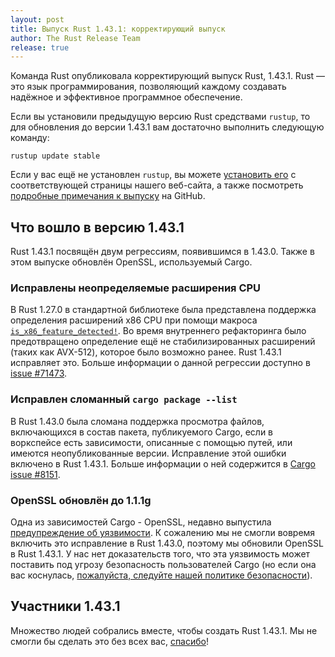 ```yaml
---
layout: post
title: Выпуск Rust 1.43.1: корректирующий выпуск
author: The Rust Release Team
release: true
---
```


Команда Rust опубликовала корректирующий выпуск Rust, 1.43.1. Rust — это язык программирования, позволяющий каждому создавать надёжное и эффективное программное обеспечение.

Если вы установили предыдущую версию Rust средствами `rustup`, то для обновления до версии 1.43.1 вам достаточно выполнить следующую команду:

```console
rustup update stable
```

Если у вас ещё не установлен `rustup`, вы можете [установить его] с соответствующей страницы нашего веб-сайта, а также посмотреть [подробные примечания к выпуску] на GitHub.

## Что вошло в версию 1.43.1

Rust 1.43.1 посвящён двум регрессиям, появившимся в 1.43.0. Также в этом выпуске обновлён OpenSSL, используемый Cargo.

### Исправлены неопределяемые расширения CPU

В Rust 1.27.0 в стандартной библиотеке была представлена поддержка определения расширений x86 CPU при помощи макроса [`is_x86_feature_detected!`]. Во время внутреннего рефакторинга было предотвращено определение ещё не стабилизированных расширений (таких как AVX-512), которое было возможно ранее. Rust 1.43.1 исправляет это. Больше информации о данной регрессии доступно в [issue #71473].

### Исправлен сломанный `cargo package --list`

В Rust 1.43.0 была сломана поддержка просмотра файлов, включающихся в состав пакета, публикуемого Cargo, если в воркспейсе есть зависимости, описанные с помощью путей, или имеются неопубликованные версии. Исправление этой ошибки включено в Rust 1.43.1. Больше информации о ней содержится в [Cargo issue #8151].

### OpenSSL обновлён до 1.1.1g

Одна из зависимостей Cargo - OpenSSL, недавно выпустила [предупреждение об уязвимости](https://cve.mitre.org/cgi-bin/cvename.cgi?name=CVE-2020-1967). К сожалению мы не смогли вовремя включить это исправление в Rust 1.43.0, поэтому мы обновили OpenSSL в Rust 1.43.1. У нас нет доказательств того, что эта уязвимость может поставить под угрозу безопасность пользователей Cargo (но если она вас коснулась, [пожалуйста, следуйте нашей политике безопасности](https://www.rust-lang.org/ru/policies/security)).

## Участники 1.43.1

Множество людей собрались вместе, чтобы создать Rust 1.43.1. Мы не смогли бы сделать это без всех вас, [спасибо](https://thanks.rust-lang.org/rust/1.43.1/)!


[установить его]: https://www.rust-lang.org/install.html
[подробные примечания к выпуску]: https://github.com/rust-lang/rust/blob/master/RELEASES.md#version-1431-2020-05-07
[`is_x86_feature_detected!`]: https://doc.rust-lang.org/stable/std/macro.is_x86_feature_detected.html
[issue #71473]: https://github.com/rust-lang/rust/issues/71473
[Cargo issue #8151]: https://github.com/rust-lang/cargo/issues/8151